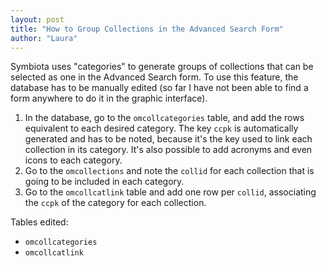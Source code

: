 ```yaml
---
layout: post
title: "How to Group Collections in the Advanced Search Form"
author: "Laura"
---
```


Symbiota uses "categories" to generate groups of collections that can be selected as one in the Advanced Search form. To use this feature, the database has to be manually edited (so far I have not been able to find a form anywhere to do it in the graphic interface). 

1. In the database, go to the `omcollcategories` table, and add the rows equivalent to each desired category. The key `ccpk` is automatically generated and has to be noted, because it's the key used to link each collection in its category. It's also possible to add acronyms and even icons to each category.
2. Go to the `omcollections` and note the `collid` for each collection that is going to be included in each category.
3. Go to the `omcollcatlink` table and add one row per `collid`, associating the `ccpk` of the category for each collection.

Tables edited:
- `omcollcategories`
- `omcollcatlink`
